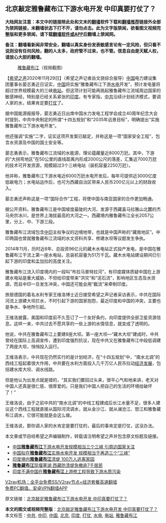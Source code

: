  <h2>北京敲定雅鲁藏布江下游水电开发 中印真要打仗了？</h2> <p class="notice"><b>大陆网友注意：本文中的链接除此处和文末的<a href="https://github.com/bannedbook/fanqiang" >翻墙</a>软件下载和<a href="https://github.com/killgcd/justmysocks/blob/master/README.md">翻墙推荐</a>链接外全部为禁网链接，未翻墙状态下打不开，请勿点击。此为文字版禁闻，欲看图文视频完整版和更多禁闻，请下载<a href="https://github.com/bannedbook/fanqiang">翻墙软件或APP</a>后翻墙上禁闻网。</p><p>备注：翻墙看新闻非常安全，翻墙以真实身份发表敏感言论有一定风险，但只看不说则没有任何风险，翻的人太多，政府管不过来，也不管。信息自由是天赋人权，请放心大胆的翻墙。</b></p>  <div class="entry"> <figure><figcaption><a href="https://www.bannedbook.org/bnews/tag/%E9%9B%85%E9%B2%81%E8%97%8F%E5%B8%83%E6%B1%9F/" class="st_tag internal_tag" rel="tag" title="标签 雅鲁藏布江 下的日志">雅鲁藏布江</a>（视频截图）</figcaption></figure> <p>【<span class='wp_keywordlink_affiliate'><a href="https://www.soundofhope.org" title="希望之声" target="_blank">希望之声</a></span>2020年11月29日】（希望之声记者岳文骁综合报导）<span class='wp_keywordlink_affiliate'><a href="https://www.bannedbook.org/" title="中国" target="_blank">中国</a></span>电力建设集团董事长晏志勇近日证实，<a href="https://www.bannedbook.org/bnews/tag/%E4%B8%AD%E5%9B%BD/" class="st_tag internal_tag" rel="tag" title="标签 中国 下的日志">中国</a>将实施“雅鲁藏布江下游<a href="https://www.bannedbook.org/bnews/tag/%E6%B0%B4%E7%94%B5/" class="st_tag internal_tag" rel="tag" title="标签 水电 下的日志">水电</a>开发”，预计发电量将超过世界规模最大的三峡<a href="https://www.bannedbook.org/bnews/tag/%E7%94%B5%E7%AB%99/" class="st_tag internal_tag" rel="tag" title="标签 电站 下的日志">电站</a>。但这项计划可能再挑起雅鲁藏布江流域周边国家的敏感神经，特别是已经关系紧张的<a href="https://www.bannedbook.org/bnews/tag/%e5%8d%b0%e5%ba%a6/" class="st_tag internal_tag" rel="tag" title="标签 印度 下的日志">印度</a>。有专家指，<a href="https://www.bannedbook.org/bnews/tag/%e4%b8%ad%e5%85%b1/" class="st_tag internal_tag" rel="tag" title="标签 中共 下的日志">中共</a>沿续计划经济模式，要调人家的水，结果肯定要<a href="https://www.bannedbook.org/bnews/tag/%E6%89%93%E4%BB%97/" class="st_tag internal_tag" rel="tag" title="标签 打仗 下的日志">打仗</a>了。</p> <p>据中国能源报报导，晏志勇近日出席中国水力发电工程学会成立40周年纪念大会时提到，中共中央制定的所谓“十四五规划”和“2035年远景目标”，明确提出“实施雅鲁藏布江下游水电开发”。</p> <p>他还强调“实施”二字，证实这项开发案已敲定，并称这是一项“国家安全工程”，包含水资源及中国的国土安全等。</p> <p>晏志勇表示，雅鲁藏布江流域的水能源，理论蕴藏量近8000万瓩。其中，下游的“大拐弯地区”在50公里的直线距离内形成2000公尺的落差，汇集近7000万瓩的技术可开发资源，规模超过3个三峡电站（装机容量2250万瓩）。</p>  <p>他并称，雅鲁藏布江下游水电近6000万瓩水电开发后，每年可提供近3000亿度低碳电力；水电站运作后，也可为西藏自治区带来人民币200亿元以上的财政收入。</p> <p>晏志勇还声称这是一项“国际合作”工程，将使中国与南亚国家的合作更加畅通。</p> <p>据公开资料，雅鲁藏布江是中国坡度最陡的大河，发源于西藏喜马拉雅山北麓的杰马央宗冰川，是世界上海拔最高的大河之一。西藏境内雅鲁藏布江全长2057公里，分上、中、下游三段。</p> <p>雅鲁藏布江流域包含<a href="https://www.bannedbook.org/bnews/tag/%E4%B8%AD%E5%8D%B0/" class="st_tag internal_tag" rel="tag" title="标签 中印 下的日志">中印</a>主权争议的边境地带，也就是中国声称的“藏南地区”。中印两国也曾就雅鲁藏布江流域的水文资料共享、修建水坝等议题发生争执。</p>  <p>2014年11月，历时近8年、总投资96亿元的藏木水电站正式投产发电，是中国在雅鲁藏布江干流上第一座水电站，总装机容量为51万千瓦。藏木水电站建设期间已引起下游的印度和孟加拉的高度关注。</p> <p>雅鲁藏布江流入印度境内的一段叫“布拉马普特拉河”，有印度媒体质疑中国在上游建水电站是重大威胁，不但给印度带来“洪灾”和“泥石流”，影响地区生态及水资源，而且中印一旦发生冲突，中国还可能会用“截流”来牵制印度。</p> <p>旅居德国的着名水利专家王维洛博士近日接受希望之声记者采访表示，中共在国际河流上游建大坝拦水，不时引起下游的国家抱怨，最近印度和中国的冲突，主要也是争水、争地所引起。</p> <p>王维洛披露，美国和印度前不久签订了一个友好条约，向印度提供全部卫星资源信息。这样一来，中共过去不愿共享的一些上游的水情信息，就变成了透明的。</p>  <p>他说，中共在雅鲁藏布江上要建8座大坝。第一座大坝—“藏木大坝”建成时，中共曾经在国际上高调宣传，遭到印度强烈抗议，现在中共又在雅鲁藏布江中段低调建了两座大坝，悄悄投入运行。</p> <p>王维洛表示，中共现在仍然实行的是计划经济，在“十四五规划”中，“南水北调”的西线工程起着很大作用，中共要在水利方面投入几千万亿人民币拉动<span class='wp_keywordlink'><a href="https://www.bannedbook.org/forum2/topic869.html" title="宪政、法治和经济发展——走向市场经济的制度保障" target="_blank">经济发展</a></span>，包括建水库大坝、调水线路。</p> <p>但是他认为出发点就是错的，“其实我们要回过头来，很平心气和地来讲，老天对中国人还真是很仁慈、很厚爱的。只是我们中国人把自己的生活的环境给破坏了！”</p> <p>王维洛说，由于之前中共的“南水北调”的中线工程建成后长江水量不足，很多人建议这个西线工程就直接从国际河流调水，就从金沙江、就从澜沧江、怒江和雅鲁藏布江调水，它很可能就是会这么做。</p>  <p>王维洛说，那你调人家的水肯定是要打仗的，最后的事肯定是打仗，这没办法。</p> <p>本文章或节目经希望之声编辑制作，转载请注明希望之声并包含原文标题及链接。</p> <ul class='op-related-articles' title='相关阅读'> <li><a href='https://www.bannedbook.org/bnews/ssgc/20201129/1438854.html' target='_blank'>中国<b>雅鲁藏布江</b>下游水电开发规模相当三个三峡 引周边国家关注</a></li> <li><a href='https://www.bannedbook.org/bnews/baitai/20201128/1438803.html' target='_blank'>中国拟在<b>雅鲁藏布江</b>实施水电开发 规模相当于再造三个“三峡”</a></li> <li><a href='https://www.bannedbook.org/bnews/comments/20200630/1353153.html' target='_blank'>印度境内<b>雅鲁藏布江</b>溃堤 100万人逃离家园</a></li> <li><a href='https://www.bannedbook.org/bnews/cbnews/20181021/1016187.html' target='_blank'><b>雅鲁藏布江</b>现堰塞湖 西藏防溃堤急撤逾7千居民</a></li> <li><a href='https://www.bannedbook.org/bnews/headline/20171213/869570.html' target='_blank'>印度不满中国在<b>雅鲁藏布江</b>上游修工程导致下游水质污染</a></li> </ul> <p class="texttj"> <a href="https://www.bannedbook.org/forum23/topic22702.html" target="_blank">V2ray机场：全平台免费SS/V2ray节点+经济套餐高速翻墙</a><br/> <a href="https://github.com/bannedbook/fanqiang/wiki/%E7%A6%81%E9%97%BB%E7%BD%91%E5%AE%89%E5%8D%93%E7%BF%BB%E5%A2%99%E6%96%B0%E9%97%BBAPP" target="_blank">免费PC翻墙、安卓VPN翻墙APP</a></p><p>原文链接：<a class="src_link"  href="https://www.soundofhope.org/post/448126" target="_blank">北京敲定雅鲁藏布江下游水电开发 中印真要打仗了？</a></p><a name='sharetosocial'></a>       <div><b>本文的图文或视频完整版</b>：<a href='https://www.bannedbook.org/bnews/comments/20201129/1439164.html'>北京敲定雅鲁藏布江下游水电开发 中印真要打仗了？</a></div>  </div><!--END ENTRY--> <div class="postfooter"> <div>本文标签：<a href="https://www.bannedbook.org/bnews/tag/%e4%b8%ad%e5%85%b1/" rel="tag">中共</a>, <a href="https://www.bannedbook.org/bnews/tag/%E4%B8%AD%E5%8D%B0/" rel="tag">中印</a>, <a href="https://www.bannedbook.org/bnews/tag/%E4%B8%AD%E5%9B%BD/" rel="tag">中国</a>, <a href="https://www.bannedbook.org/bnews/tag/%e5%8c%97%e4%ba%ac/" rel="tag">北京</a>, <a href="https://www.bannedbook.org/bnews/tag/%e5%8d%b0%e5%ba%a6/" rel="tag">印度</a>, <a href="https://www.bannedbook.org/bnews/tag/%E6%89%93%E4%BB%97/" rel="tag">打仗</a>, <a href="https://www.bannedbook.org/bnews/tag/%E6%B0%B4%E7%94%B5/" rel="tag">水电</a>, <a href="https://www.bannedbook.org/bnews/tag/%E7%94%B5%E7%AB%99/" rel="tag">电站</a>, <a href="https://www.bannedbook.org/bnews/tag/%E9%9B%85%E9%B2%81%E8%97%8F%E5%B8%83%E6%B1%9F/" rel="tag">雅鲁藏布江</a></div>  </div><!--END POSTFOOTER--> 